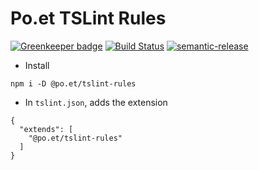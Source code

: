 # Po.et TSLint Rules

[![Greenkeeper badge](https://badges.greenkeeper.io/poetapp/tslint-rules.svg)](https://greenkeeper.io/)
[![Build Status](https://travis-ci.org/poetapp/tslint-rules.svg?branch=master)](https://travis-ci.org/poetapp/tslint-rules)
[![semantic-release](https://img.shields.io/badge/%20%20%F0%9F%93%A6%F0%9F%9A%80-semantic--release-e10079.svg)](https://github.com/semantic-release/semantic-release)

- Install 

```
npm i -D @po.et/tslint-rules
```

- In  `tslint.json`, adds the extension

```
{
  "extends": [
    "@po.et/tslint-rules"
  ]
}
```
